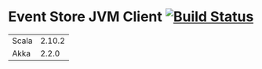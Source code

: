 # Event Store JVM Client [![Build Status](https://travis-ci.org/EventStore/eventstorejvmclient.png?branch=master)](https://travis-ci.org/EventStore/eventstorejvmclient)

<table border="0">
  <tr>
    <td>Scala </td>
    <td>2.10.2</td>
  </tr>
  <tr>
    <td>Akka </td>
    <td>2.2.0</td>
  </tr>
</table>